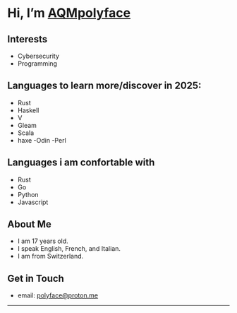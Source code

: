 # Hi, I’m [AQMpolyface](https://github.com/AQMpolyface)

##  Interests
- Cybersecurity
- Programming

##  Languages to learn more/discover in 2025:
- Rust
- Haskell
- V
- Gleam
- Scala
- haxe
-Odin
-Perl
##  Languages i am confortable with
- Rust
- Go
- Python
- Javascript

##  About Me
- I am 17 years old.
- I speak English, French, and Italian.
- I am from Switzerland.

##  Get in Touch
- email: polyface@proton.me

---
<!---
AQMpolyface/AQMpolyface is a ✨ special ✨ repository because its `README.md` (this file) appears on your GitHub profile.
You can click the Preview link to take a look at your changes.
--->
